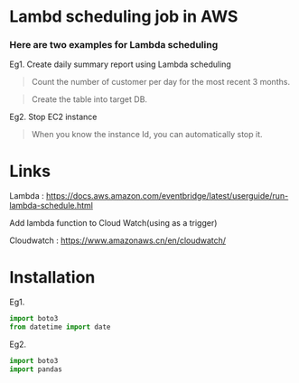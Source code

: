 # Lambd scheduling job in AWS 
### Here are two examples for Lambda scheduling

Eg1. Create daily summary report using Lambda scheduling
> Count the number of customer per day for the most recent 3 months.

> Create the table into target DB.

Eg2. Stop EC2 instance 
> When you know the instance Id, you can automatically stop it.


# Links
Lambda : https://docs.aws.amazon.com/eventbridge/latest/userguide/run-lambda-schedule.html

Add lambda function to Cloud Watch(using as a trigger)

Cloudwatch : https://www.amazonaws.cn/en/cloudwatch/

# Installation
Eg1. 
```python
import boto3
from datetime import date
```

Eg2. 
```python
import boto3
import pandas
```
